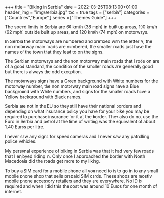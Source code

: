 +++
title = "Biking in Serbia"
date = 2022-08-25T08:13:00+01:00
header_img = "img/serbia.jpg"
toc = true
tags = ["serbia"]
categories = ["Countries","Europe",]
series = ["Themes Guide"]
+++

The speed limits in Serbia are 60 km/h (38 mph) in built up areas, 100 km/h (62 mph) outside built up areas, and 120 km/h (74 mph) on motorways.

In Serbia the motorways are numbered and prefixed with the letter A, the non motorway main roads are numbered, the smaller roads just have the names of the town that they lead to on the signs.

The Serbian motorways and the non motorway main roads that I rode on are of a good standard, the condition of the smaller roads are generally good but there is always the odd exception.

The motorways signs have a Green background with White numbers for the motorway number, the non motorway main road signs have a Blue background with White numbers, and signs for the smaller roads have a Yellow background with Black names.

Serbia are not in the EU so they still have their national borders and depending on what insurance policy you have for your bike you may be required to purchase insurance for it at the border. They also do not use the Euro in Serbia and petrol at the time of writing was the equivalent of about 1.40 Euros per litre. 

I never saw any signs for speed cameras and I never saw any patrolling police vehicles.

My personal experience of biking in Serbia was that it had very few roads that I enjoyed riding in. Only once I approached the border with North Macedonia did the roads get more to my liking. 

To buy a SIM card for a mobile phone all you need to is to go in to any small moblie phone shop that sells prepaid SIM cards. These shops are mostly mobile phone accessory retailers and they are everywhere. No ID is required and when I did this the cost was around 10 Euros for one month of internet.